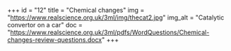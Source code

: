 +++
id = "12"
title = "Chemical changes"
img = "https://www.realscience.org.uk/3ml/img/thecat2.jpg"
img_alt = "Catalytic convertor on a car"
doc = "https://www.realscience.org.uk/3ml/pdfs/WordQuestions/Chemical-changes-review-questions.docx"
+++

